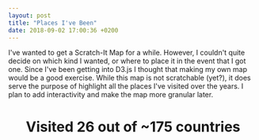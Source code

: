 ```yaml
---
layout: post
title: "Places I've Been"
date: 2018-09-02 17:00:36 +0200
---
```

I've wanted to get a Scratch-It Map for a while. However, I couldn't quite decide on which kind I wanted, or where to place it in the event that I got one. Since I've been getting into D3.js I thought that making my own map would be a good exercise. While this map is not scratchable (yet?), it does serve the purpose of highlight all the places I've visited over the years. I plan to add interactivity and make the map more granular later.

<head>
    <script src="https://d3js.org/d3.v4.min.js" charset="utf-8"></script>
</head>

<center>
    <h1 id="vizTitle">Visited <span class="been">26</span> out of <span class="notBeen">~175</span> countries</h1>
</center>

<center><div class="svg-container" id='places-ive-been'></div></center>
<script type='text/javascript'  src='/js/places-ive-been/places-ive-been.js'></script>

<div id="countryListContainer"></div>

<link rel="stylesheet" href="/css/places-ive-been.css">